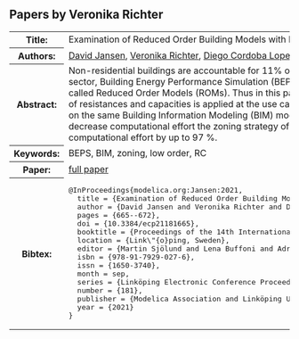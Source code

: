 ## Papers by Veronika Richter
<table><tr><th>Title:</th>
<td>Examination of Reduced Order Building Models with Different Zoning Strategies to Simulate Larger Non-Residential Buildings Based on BIM as Single Source of Truth</td>
</tr>
<tr><th>Authors:</th>
<td>
<a href="/proceedings/authors/DavidJansen">David Jansen</a>, <a href="/proceedings/authors/VeronikaRichter">Veronika Richter</a>, <a href="/proceedings/authors/DiegoCordobaLopez">Diego Cordoba Lopez</a>, <a href="/proceedings/authors/PhilippMehrfeld">Philipp Mehrfeld</a>, <a href="/proceedings/authors/JeromeFrisch">Jérôme Frisch</a>, <a href="/proceedings/authors/DirkMuller">Dirk Müller</a> and <a href="/proceedings/authors/ChristophvanTreeck">Christoph van Treeck</a></td>
</tr>
<tr><th>Abstract:</th>
<td>Non-residential buildings are accountable for 11% of global energy-related CO2 emissions (United Nations Environment Programme 2018). To increase the performance in this sector, Building Energy Performance Simulation (BEPS) is one feasible approach. Therefore, there is need for reliable and fast simulation models. One feasible approach are so called Reduced Order Models (ROMs). Thus in this paper, a comparison between the results of the established BEPS tool EnergyPlus and a ROM in Modelica with a reduced number of resistances and capacities is applied at the use case of a non-residential building. A self-developed toolchain was used to create equal models for ROM and EnergyPlus based on the same Building Information Modeling (BIM) model. The comparison shows that the reduced model deviates by 10%in annual heating and cooling. To increase accuracy and decrease computational effort the zoning strategy of non-residential buildings is investigated. The investigation shows that using a suitable zoning approach can reduce the computational effort by up to 97 %.</td></tr>
<tr><th>Keywords:</th>
<td>BEPS, BIM, zoning, low order, RC</td></tr>
<tr><th>Paper:</th>
<td><a href="https://doi.org/10.3384/ecp21181665">full paper</a></td>
</tr>
<tr><th>Bibtex:</th>
<td><pre>
@InProceedings{modelica.org:Jansen:2021,
  title = {Examination of Reduced Order Building Models with Different Zoning Strategies to Simulate Larger Non-Residential Buildings Based on BIM as Single Source of Truth},
  author = {David Jansen and Veronika Richter and Diego Cordoba Lopez and Philipp Mehrfeld and Jérôme Frisch and Dirk Müller and Christoph van Treeck},
  pages = {665--672},
  doi = {10.3384/ecp21181665},
  booktitle = {Proceedings of the 14th International Modelica Conference},
  location = {Link\&quot;{o}ping, Sweden},
  editor = {Martin Sjölund and Lena Buffoni and Adrian Pop and Lennart Ochel},
  isbn = {978-91-7929-027-6},
  issn = {1650-3740},
  month = sep,
  series = {Linköping Electronic Conference Proceedings},
  number = {181},
  publisher = {Modelica Association and Linköping University Electronic Press},
  year = {2021}
}
</pre></td></tr>
</table><br>
